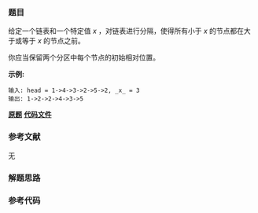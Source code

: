 ### 题目
给定一个链表和一个特定值 _x_ ，对链表进行分隔，使得所有小于 _x_ 的节点都在大于或等于 _x_ 的节点之前。

你应当保留两个分区中每个节点的初始相对位置。

**示例:**

    
    
    输入: head = 1->4->3->2->5->2, _x_ = 3
    输出: 1->2->2->4->3->5
    

 **[原题](https://leetcode-cn.com/problems/partition-list/)**    **[代码文件]()**


### 参考文献
无

### 解题思路




### 参考代码

```go


```




